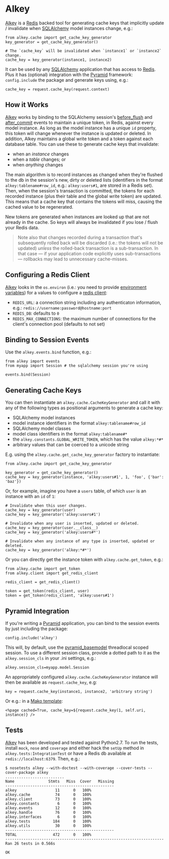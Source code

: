 # Alkey

[Alkey][] is a [Redis][] backed tool for generating cache keys that implicitly
update / invalidate when [SQLAlchemy][] model instances change, e.g.:

    from alkey.cache import get_cache_key_generator
    key_generator = get_cache_key_generator()
    
    # The `cache_key` will be invalidated when `instance1` or `instance2` change.
    cache_key = key_generator(instance1, instance2)

It can be used by any [SQLAlchemy][] application that has access to [Redis][].
Plus it has (optional) integration with the [Pyramid][] framework:
`config.include` the package and generate keys using, e.g.:

    cache_key = request.cache_key(request.context)

## How it Works

[Alkey][] works by binding to the SQLAlchemy session's [before_flush][] and
[after_commit][] events to maintain a unique token, in Redis, against every
model instance. As long as the model instance has a unique `id` property, this
token will change whenever the instance is updated or deleted. In addition,
Alkey maintains a global write token and a token against each database table.
You can use these to generate cache keys that invalidate:

* when an *instance* changes
* when a *table* changes; or
* when *anything* changes

The main algorithm is to record instances as changed when they're flushed to
the db in the session's new, dirty or deleted lists (identifiers in the format
`alkey:tablename#row_id`, e.g.: `alkey:users#1`, are stored in a Redis set).
Then, when the session's transaction is committed, the tokens for each recorded
instance (plus their table and the global write token) are updated. This means
that a cache key that contains the tokens will miss, causing the cached value
to be regenerated.

New tokens are generated when instances are looked up that are not already
in the cache. So keys will always be invalidated if you lose / flush your
Redis data.

> Note also that changes recorded during a transaction that's
subsequently rolled back will be discarded (i.e.: the tokens will not be updated)
*unless* the rolled-back transaction is a sub-transaction. In that case &mdash; if
your application code explicitly uses sub-transactions &mdash; rollbacks may lead
to unnecessary cache-misses.

## Configuring a Redis Client

[Alkey][] looks in the `os.environ` (i.e.: you need to provide
[environment variables][]) for a values to configure a [redis client][]:

* `REDIS_URL`: a connection string including any authenticaton information, e.g.:
  `redis://username:password@hostname:port`
* `REDIS_DB`: defaults to `0`
* `REDIS_MAX_CONNECTIONS`: the maximum number of connections for the client's
  connection pool (defaults to not set)

## Binding to Session Events

Use the `alkey.events.bind` function, e.g.:
    
    from alkey import events
    from myapp import Session # the sqlalchemy session you're using
    
    events.bind(Session)

## Generating Cache Keys

You can then instantiate an `alkey.cache.CacheKeyGenerator` and call it with
any of the following types as positional arguments to generate a cache key:

* SQLAlchemy model instances
* model instance identifiers in the format `alkey:tablename#row_id`
* SQLAlchemy model classes
* model class identifiers in the format `alkey:tablename#*`
* the `alkey.constants.GLOBAL_WRITE_TOKEN`, which has the value `alkey:*#*`
* arbitrary values that can be coerced to a unicode string

E.g. using the `alkey.cache.get_cache_key_generator` factory to instantiate:

    from alkey.cache import get_cache_key_generator
    
    key_generator = get_cache_key_generator()
    cache_key = key_generator(instance, 'alkey:users#1', 1, 'foo', {'bar': 'baz'})

Or, for example, imagine you have a `users` table, of which `user` is an instance
with an `id` of `1`:

    # Invalidate when this user changes.
    cache_key = key_generator(user)
    cache_key = key_generator('alkey:users#1')

    # Invalidate when any user is inserted, updated or deleted.
    cache_key = key_generator(user.__class__)
    cache_key = key_generator('alkey:users#*')

    # Invalidate when any instance of any type is inserted, updated or deleted.
    cache_key = key_generator('alkey:*#*')

Or you can directly get the instance token with `alkey.cache.get_token`, e.g.:

    from alkey.cache import get_token
    from alkey.client import get_redis_client
    
    redis_client = get_redis_client()
    
    token = get_token(redis_client, user)
    token = get_token(redis_client, 'alkey:users#1')

## Pyramid Integration

If you're writing a [Pyramid][] application, you can bind to the session events
by just including the package:

    config.include('alkey')

This will, by default, use the [pyramid_basemodel][] threadlocal scoped session.
To use a different session class, provide a dotted path to it as the
`alkey.session_cls` in your .ini settings, e.g.:

    alkey.session_cls=myapp.model.Session

An appropriately configured `alkey.cache.CacheKeyGenerator` instance will then
be available as ``request.cache_key``, e.g:

    key = request.cache_key(instance1, instance2, 'arbitrary string')

Or e.g.: in a [Mako template][]:

    <%page cached=True, cache_key=${request.cache_key(1, self.uri, instance)} />

## Tests

[Alkey][] has been developed and tested against Python2.7. To run the tests,
install `mock`, `nose` and `coverage` and either hack the `setUp` method in
`alkey.tests:IntegrationTest` or have a Redis db available at
`redis://localhost:6379`. Then, e.g.:

    $ nosetests alkey --with-doctest --with-coverage --cover-tests --cover-package alkey
    ..........................
    Name               Stmts   Miss  Cover   Missing
    ------------------------------------------------
    alkey                 11      0   100%   
    alkey.cache           74      0   100%   
    alkey.client          73      0   100%   
    alkey.constants        6      0   100%   
    alkey.events          12      0   100%   
    alkey.handle          76      0   100%   
    alkey.interfaces       6      0   100%   
    alkey.tests          184      0   100%   
    alkey.utils           30      0   100%   
    ------------------------------------------------
    TOTAL                472      0   100%   
    ----------------------------------------------------------------------
    Ran 26 tests in 0.566s
    
    OK

[alkey]: http://github.com/thruflo/alkey
[Redis]: http://redis.io
[SQLAlchemy]: http://www.sqlalchemy.org/
[redis client]: https://github.com/andymccurdy/redis-py
[before_flush]: http://docs.sqlalchemy.org/ru/latest/orm/events.html#sqlalchemy.orm.events.SessionEvents.before_flush
[after_commit]: http://docs.sqlalchemy.org/ru/latest/orm/events.html#sqlalchemy.orm.events.SessionEvents.after_commit
[Pyramid]: http://docs.pylonsproject.org/projects/pyramid/en/latest
[Mako template]: http://www.makotemplates.org/
[pyramid_basemodel]: http://github.com/thruflo/pyramid_basemodel
[environment variables]: http://blog.akash.im/per-project-environment-variables-with-forema
[Heroku addons]: https://www.google.co.uk/search?q=Heroku+addons+redis
